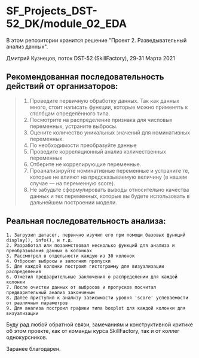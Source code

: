 # SF_Projects_DST-52_DK/module_02_EDA

В этом репозитории хранится решениe "Проект 2. Разведывательный анализ данных".

Дмитрий Кузнецов, поток DST-52 (SkillFactory), 29-31 Марта 2021

## Рекомендованная последовательность действий от организаторов:

>1. Проведите первичную обработку данных. Так как данных много, стоит написать функции, которые можно применять к столбцам определённого типа.
>2. Посмотрите на распределение признака для числовых переменных, устраните выбросы.
>3. Оцените количество уникальных значений для номинативных переменных.
>4. По необходимости преобразуйте данные
>5. Проведите корреляционный анализ количественных переменных
>6. Отберите не коррелирующие переменные.
>7. Проанализируйте номинативные переменные и устраните те, которые не влияют на предсказываемую величину (в нашем случае — на переменную score).
>8. Не забудьте сформулировать выводы относительно качества данных и тех переменных, которые вы будете использовать в дальнейшем построении модели.

## Реальная последовательность анализа:

    1. Загрузил датасет, первично изучил его при помощи базовых функций display(), info(), и т.д.
    2. Разработал или позаимствовал несколько функций для анализа и преобразования данных в колонках
    3. Рассмотрел в отдельности каждую из 30 колонок
    4. Отбросил выбросы и заполнил пропуски
    5. Для каждой колонки построил гистограмму для визуализации распределения
    6. Отметил предварительные заключения о распределении для каждой колонки
    7. После очистки данных от выбросов и пропусков посчитал предварительный анализ законченым 
    8. Далее приступил к анализу зависимости уровня 'score' успеваемости от различных параметров
    9. Для анализа построил графики типа boxplot для каждой колонки для визуализации 

















Буду рад любой обратной связи, замечаниям и конструктивной критике об этом проекте, как от команды курса SkillFactory, так и от коллег однокурсников.

Заранее благодарен.